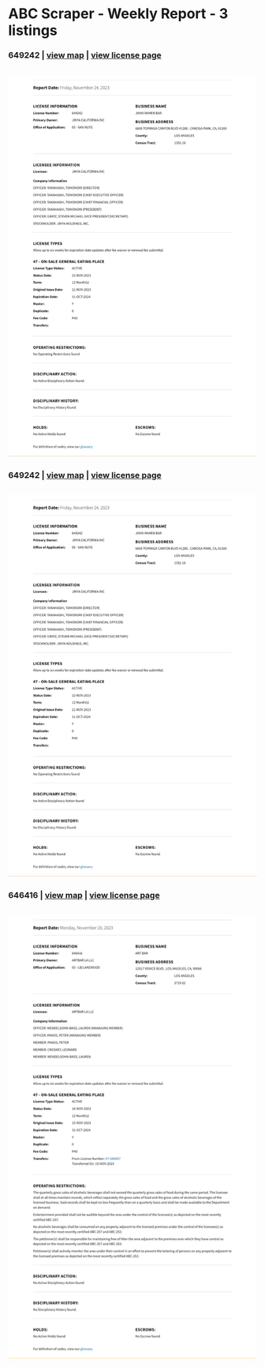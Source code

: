 # ABC Scraper - Weekly Report - 3 listings
 ### 649242  | [view map](https://maps.google.com?q=6600%20TOPANGA%20CANYON%20BLVD%20%231280%2C%20CANOGA%20PARK) | [view license page](https://www.abc.ca.gov/licensing/license-lookup/single-license/?RPTTYPE=12&LICENSE=649242)
![649242](https://raw.githubusercontent.com/playatgtb/abc-scraper/main/downloads/2023-11-22-screenshots/649242.png)
---
### 649242  | [view map](https://maps.google.com?q=6600%20TOPANGA%20CANYON%20BLVD%20%231280%2C%20CANOGA%20PARK) | [view license page](https://www.abc.ca.gov/licensing/license-lookup/single-license/?RPTTYPE=12&LICENSE=649242)
![649242](https://raw.githubusercontent.com/playatgtb/abc-scraper/main/downloads/2023-11-21-screenshots/649242.png)
---
### 646416  | [view map](https://maps.google.com?q=12017%20VENICE%20BLVD%2C%20LOS%20ANGELES) | [view license page](https://www.abc.ca.gov/licensing/license-lookup/single-license/?RPTTYPE=12&LICENSE=646416)
![646416](https://raw.githubusercontent.com/playatgtb/abc-scraper/main/downloads/2023-11-16-screenshots/646416.png)
---
